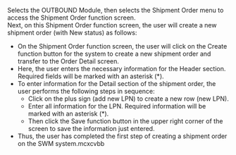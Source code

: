 Selects the OUTBOUND Module, then selects the Shipment Order menu to access the Shipment Order function screen.  
Next, on this Shipment Order function screen, the user will create a new shipment order (with New status) as follows:

- On the Shipment Order function screen, the user will click on the Create function button for the system to create a new shipment order and transfer to the Order Detail screen.
- Here, the user enters the necessary information for the Header section. Required fields will be marked with an asterisk (*).
- To enter information for the Detail section of the shipment order, the user performs the following steps in sequence:
  - Click on the plus sign (add new LPN) to create a new row (new LPN).
  - Enter all information for the LPN. Required information will be marked with an asterisk (*).
  - Then click the Save function button in the upper right corner of the screen to save the information just entered.
- Thus, the user has completed the first step of creating a shipment order on the SWM system.mcxcvbb
